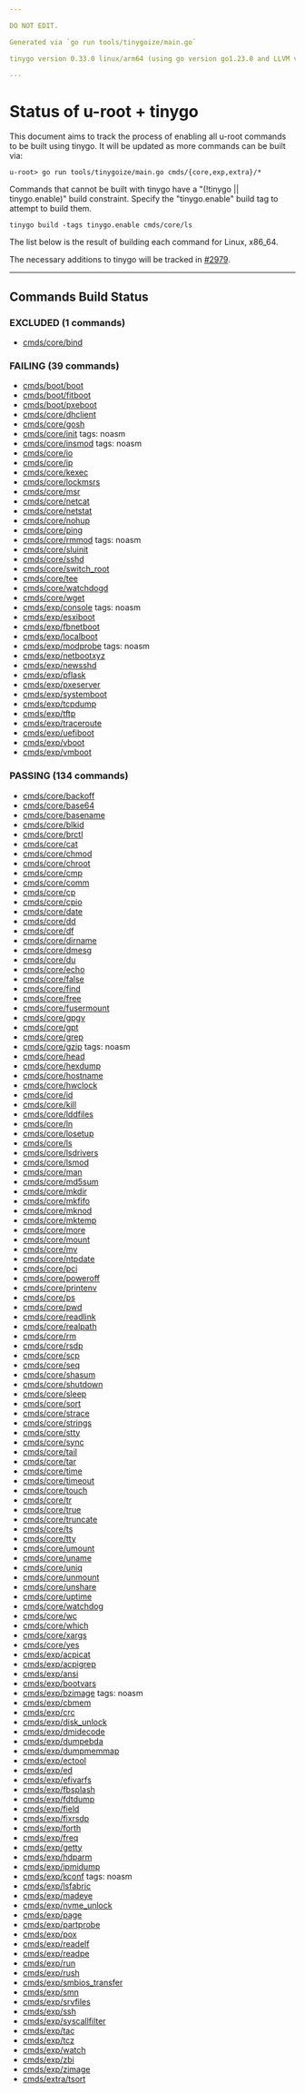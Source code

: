 ```yaml
---

DO NOT EDIT.

Generated via `go run tools/tinygoize/main.go`

tinygo version 0.33.0 linux/arm64 (using go version go1.23.0 and LLVM version 18.1.2)

---
```


# Status of u-root + tinygo
This document aims to track the process of enabling all u-root commands
to be built using tinygo. It will be updated as more commands can be built via:

    u-root> go run tools/tinygoize/main.go cmds/{core,exp,extra}/*

Commands that cannot be built with tinygo have a \"(!tinygo || tinygo.enable)\"
build constraint. Specify the "tinygo.enable" build tag to attempt to build
them.

    tinygo build -tags tinygo.enable cmds/core/ls

The list below is the result of building each command for Linux, x86_64.

The necessary additions to tinygo will be tracked in
[#2979](https://github.com/u-root/u-root/issues/2979).

---

## Commands Build Status

### EXCLUDED (1 commands)
 - [cmds/core/bind](../../cmds/core/bind)

### FAILING (39 commands)
 - [cmds/boot/boot](../../cmds/boot/boot)
 - [cmds/boot/fitboot](../../cmds/boot/fitboot)
 - [cmds/boot/pxeboot](../../cmds/boot/pxeboot)
 - [cmds/core/dhclient](../../cmds/core/dhclient)
 - [cmds/core/gosh](../../cmds/core/gosh)
 - [cmds/core/init](../../cmds/core/init) tags: noasm
 - [cmds/core/insmod](../../cmds/core/insmod) tags: noasm
 - [cmds/core/io](../../cmds/core/io)
 - [cmds/core/ip](../../cmds/core/ip)
 - [cmds/core/kexec](../../cmds/core/kexec)
 - [cmds/core/lockmsrs](../../cmds/core/lockmsrs)
 - [cmds/core/msr](../../cmds/core/msr)
 - [cmds/core/netcat](../../cmds/core/netcat)
 - [cmds/core/netstat](../../cmds/core/netstat)
 - [cmds/core/nohup](../../cmds/core/nohup)
 - [cmds/core/ping](../../cmds/core/ping)
 - [cmds/core/rmmod](../../cmds/core/rmmod) tags: noasm
 - [cmds/core/sluinit](../../cmds/core/sluinit)
 - [cmds/core/sshd](../../cmds/core/sshd)
 - [cmds/core/switch_root](../../cmds/core/switch_root)
 - [cmds/core/tee](../../cmds/core/tee)
 - [cmds/core/watchdogd](../../cmds/core/watchdogd)
 - [cmds/core/wget](../../cmds/core/wget)
 - [cmds/exp/console](../../cmds/exp/console) tags: noasm
 - [cmds/exp/esxiboot](../../cmds/exp/esxiboot)
 - [cmds/exp/fbnetboot](../../cmds/exp/fbnetboot)
 - [cmds/exp/localboot](../../cmds/exp/localboot)
 - [cmds/exp/modprobe](../../cmds/exp/modprobe) tags: noasm
 - [cmds/exp/netbootxyz](../../cmds/exp/netbootxyz)
 - [cmds/exp/newsshd](../../cmds/exp/newsshd)
 - [cmds/exp/pflask](../../cmds/exp/pflask)
 - [cmds/exp/pxeserver](../../cmds/exp/pxeserver)
 - [cmds/exp/systemboot](../../cmds/exp/systemboot)
 - [cmds/exp/tcpdump](../../cmds/exp/tcpdump)
 - [cmds/exp/tftp](../../cmds/exp/tftp)
 - [cmds/exp/traceroute](../../cmds/exp/traceroute)
 - [cmds/exp/uefiboot](../../cmds/exp/uefiboot)
 - [cmds/exp/vboot](../../cmds/exp/vboot)
 - [cmds/exp/vmboot](../../cmds/exp/vmboot)

### PASSING (134 commands)
 - [cmds/core/backoff](../../cmds/core/backoff)
 - [cmds/core/base64](../../cmds/core/base64)
 - [cmds/core/basename](../../cmds/core/basename)
 - [cmds/core/blkid](../../cmds/core/blkid)
 - [cmds/core/brctl](../../cmds/core/brctl)
 - [cmds/core/cat](../../cmds/core/cat)
 - [cmds/core/chmod](../../cmds/core/chmod)
 - [cmds/core/chroot](../../cmds/core/chroot)
 - [cmds/core/cmp](../../cmds/core/cmp)
 - [cmds/core/comm](../../cmds/core/comm)
 - [cmds/core/cp](../../cmds/core/cp)
 - [cmds/core/cpio](../../cmds/core/cpio)
 - [cmds/core/date](../../cmds/core/date)
 - [cmds/core/dd](../../cmds/core/dd)
 - [cmds/core/df](../../cmds/core/df)
 - [cmds/core/dirname](../../cmds/core/dirname)
 - [cmds/core/dmesg](../../cmds/core/dmesg)
 - [cmds/core/du](../../cmds/core/du)
 - [cmds/core/echo](../../cmds/core/echo)
 - [cmds/core/false](../../cmds/core/false)
 - [cmds/core/find](../../cmds/core/find)
 - [cmds/core/free](../../cmds/core/free)
 - [cmds/core/fusermount](../../cmds/core/fusermount)
 - [cmds/core/gpgv](../../cmds/core/gpgv)
 - [cmds/core/gpt](../../cmds/core/gpt)
 - [cmds/core/grep](../../cmds/core/grep)
 - [cmds/core/gzip](../../cmds/core/gzip) tags: noasm
 - [cmds/core/head](../../cmds/core/head)
 - [cmds/core/hexdump](../../cmds/core/hexdump)
 - [cmds/core/hostname](../../cmds/core/hostname)
 - [cmds/core/hwclock](../../cmds/core/hwclock)
 - [cmds/core/id](../../cmds/core/id)
 - [cmds/core/kill](../../cmds/core/kill)
 - [cmds/core/lddfiles](../../cmds/core/lddfiles)
 - [cmds/core/ln](../../cmds/core/ln)
 - [cmds/core/losetup](../../cmds/core/losetup)
 - [cmds/core/ls](../../cmds/core/ls)
 - [cmds/core/lsdrivers](../../cmds/core/lsdrivers)
 - [cmds/core/lsmod](../../cmds/core/lsmod)
 - [cmds/core/man](../../cmds/core/man)
 - [cmds/core/md5sum](../../cmds/core/md5sum)
 - [cmds/core/mkdir](../../cmds/core/mkdir)
 - [cmds/core/mkfifo](../../cmds/core/mkfifo)
 - [cmds/core/mknod](../../cmds/core/mknod)
 - [cmds/core/mktemp](../../cmds/core/mktemp)
 - [cmds/core/more](../../cmds/core/more)
 - [cmds/core/mount](../../cmds/core/mount)
 - [cmds/core/mv](../../cmds/core/mv)
 - [cmds/core/ntpdate](../../cmds/core/ntpdate)
 - [cmds/core/pci](../../cmds/core/pci)
 - [cmds/core/poweroff](../../cmds/core/poweroff)
 - [cmds/core/printenv](../../cmds/core/printenv)
 - [cmds/core/ps](../../cmds/core/ps)
 - [cmds/core/pwd](../../cmds/core/pwd)
 - [cmds/core/readlink](../../cmds/core/readlink)
 - [cmds/core/realpath](../../cmds/core/realpath)
 - [cmds/core/rm](../../cmds/core/rm)
 - [cmds/core/rsdp](../../cmds/core/rsdp)
 - [cmds/core/scp](../../cmds/core/scp)
 - [cmds/core/seq](../../cmds/core/seq)
 - [cmds/core/shasum](../../cmds/core/shasum)
 - [cmds/core/shutdown](../../cmds/core/shutdown)
 - [cmds/core/sleep](../../cmds/core/sleep)
 - [cmds/core/sort](../../cmds/core/sort)
 - [cmds/core/strace](../../cmds/core/strace)
 - [cmds/core/strings](../../cmds/core/strings)
 - [cmds/core/stty](../../cmds/core/stty)
 - [cmds/core/sync](../../cmds/core/sync)
 - [cmds/core/tail](../../cmds/core/tail)
 - [cmds/core/tar](../../cmds/core/tar)
 - [cmds/core/time](../../cmds/core/time)
 - [cmds/core/timeout](../../cmds/core/timeout)
 - [cmds/core/touch](../../cmds/core/touch)
 - [cmds/core/tr](../../cmds/core/tr)
 - [cmds/core/true](../../cmds/core/true)
 - [cmds/core/truncate](../../cmds/core/truncate)
 - [cmds/core/ts](../../cmds/core/ts)
 - [cmds/core/tty](../../cmds/core/tty)
 - [cmds/core/umount](../../cmds/core/umount)
 - [cmds/core/uname](../../cmds/core/uname)
 - [cmds/core/uniq](../../cmds/core/uniq)
 - [cmds/core/unmount](../../cmds/core/unmount)
 - [cmds/core/unshare](../../cmds/core/unshare)
 - [cmds/core/uptime](../../cmds/core/uptime)
 - [cmds/core/watchdog](../../cmds/core/watchdog)
 - [cmds/core/wc](../../cmds/core/wc)
 - [cmds/core/which](../../cmds/core/which)
 - [cmds/core/xargs](../../cmds/core/xargs)
 - [cmds/core/yes](../../cmds/core/yes)
 - [cmds/exp/acpicat](../../cmds/exp/acpicat)
 - [cmds/exp/acpigrep](../../cmds/exp/acpigrep)
 - [cmds/exp/ansi](../../cmds/exp/ansi)
 - [cmds/exp/bootvars](../../cmds/exp/bootvars)
 - [cmds/exp/bzimage](../../cmds/exp/bzimage) tags: noasm
 - [cmds/exp/cbmem](../../cmds/exp/cbmem)
 - [cmds/exp/crc](../../cmds/exp/crc)
 - [cmds/exp/disk_unlock](../../cmds/exp/disk_unlock)
 - [cmds/exp/dmidecode](../../cmds/exp/dmidecode)
 - [cmds/exp/dumpebda](../../cmds/exp/dumpebda)
 - [cmds/exp/dumpmemmap](../../cmds/exp/dumpmemmap)
 - [cmds/exp/ectool](../../cmds/exp/ectool)
 - [cmds/exp/ed](../../cmds/exp/ed)
 - [cmds/exp/efivarfs](../../cmds/exp/efivarfs)
 - [cmds/exp/fbsplash](../../cmds/exp/fbsplash)
 - [cmds/exp/fdtdump](../../cmds/exp/fdtdump)
 - [cmds/exp/field](../../cmds/exp/field)
 - [cmds/exp/fixrsdp](../../cmds/exp/fixrsdp)
 - [cmds/exp/forth](../../cmds/exp/forth)
 - [cmds/exp/freq](../../cmds/exp/freq)
 - [cmds/exp/getty](../../cmds/exp/getty)
 - [cmds/exp/hdparm](../../cmds/exp/hdparm)
 - [cmds/exp/ipmidump](../../cmds/exp/ipmidump)
 - [cmds/exp/kconf](../../cmds/exp/kconf) tags: noasm
 - [cmds/exp/lsfabric](../../cmds/exp/lsfabric)
 - [cmds/exp/madeye](../../cmds/exp/madeye)
 - [cmds/exp/nvme_unlock](../../cmds/exp/nvme_unlock)
 - [cmds/exp/page](../../cmds/exp/page)
 - [cmds/exp/partprobe](../../cmds/exp/partprobe)
 - [cmds/exp/pox](../../cmds/exp/pox)
 - [cmds/exp/readelf](../../cmds/exp/readelf)
 - [cmds/exp/readpe](../../cmds/exp/readpe)
 - [cmds/exp/run](../../cmds/exp/run)
 - [cmds/exp/rush](../../cmds/exp/rush)
 - [cmds/exp/smbios_transfer](../../cmds/exp/smbios_transfer)
 - [cmds/exp/smn](../../cmds/exp/smn)
 - [cmds/exp/srvfiles](../../cmds/exp/srvfiles)
 - [cmds/exp/ssh](../../cmds/exp/ssh)
 - [cmds/exp/syscallfilter](../../cmds/exp/syscallfilter)
 - [cmds/exp/tac](../../cmds/exp/tac)
 - [cmds/exp/tcz](../../cmds/exp/tcz)
 - [cmds/exp/watch](../../cmds/exp/watch)
 - [cmds/exp/zbi](../../cmds/exp/zbi)
 - [cmds/exp/zimage](../../cmds/exp/zimage)
 - [cmds/extra/tsort](../../cmds/extra/tsort)
